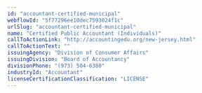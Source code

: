 ```yaml
---
id: "accountant-certified-municipal"
webflowId: "5f77296ee10dec7593024f1c"
urlSlug: "accountant-certified-municipal"
name: "Certified Public Accountant (Individuals)"
callToActionLink: "http://accountingedu.org/new-jersey.html"
callToActionText: ""
issuingAgency: "Division of Consumer Affairs"
issuingDivision: "Board of Accountancy"
divisionPhone: "(973) 504-6380"
industryId: "Accountant"
licenseCertificationClassification: "LICENSE"
---
```

